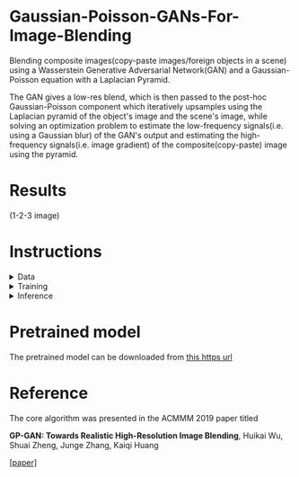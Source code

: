 # Gaussian-Poisson-GANs-For-Image-Blending

Blending composite images(copy-paste images/foreign objects in a scene) using a Wasserstein Generative Adversarial Network(GAN) and a Gaussian-Poisson equation with a Laplacian Pyramid.

The GAN gives a low-res blend, which is then passed to the post-hoc Gaussian-Poisson component which iteratively upsamples using the Laplacian pyramid of the object's image and the scene's image, while solving an optimization problem to estimate the low-frequency signals(i.e. using a Gaussian blur) of the GAN's output and estimating the high-frequency signals(i.e. image gradient) of the composite(copy-paste) image using the pyramid.

# Results

(1-2-3 image)

# Instructions

<details>
<summary>
Data
</summary>
<br>
  
[The Transient Attributes dataset](http://transattr.cs.brown.edu/files/aligned_images.tar) - 1.8 GB

Once it is downloaded, extract the .tar file and crop the images by executing the following code:

```
from crop_images import crop_images

crop_images('path_to_imageAlignedLD_folder', 'path_to_result_folder')
```
<br>
</details>
<details>

<summary>
Training
</summary>

</details>

<details>

<summary>
Inference
</summary>
</details>

# Pretrained model

The pretrained model can be downloaded from [this https url](https://storage.googleapis.com/kagglesdsdata/datasets%2F849811%2F1449746%2F33_epochs.pth.tar?GoogleAccessId=gcp-kaggle-com@kaggle-161607.iam.gserviceaccount.com&Expires=1598963565&Signature=ks%2FHLeveIy6l27OV8mlrNhnV3fL%2B9rewKGrsKREY88HRzZWdzdrEAYC%2FAPd0uBpRpTiXaXfTWqfPgc9SR1rg59jRjcW8Rg9W1PXtY7Ae%2F1G%2BjfFN%2FTsVBotoIjg4F8Loejl8DskFI9m2taEns5pAY9N5PNqjtazRR63Pht3vGiiSMf%2FY%2BhZD2DgCTxf7TsEzuwFtXY91sOCU4tHzjI04wisR%2F9mEHv8jiZsuptOEkvsWh2b02kT5p5FYDGy0fGeSQ7VukXZVd1MsCSS%2F5mV61SLmUoecPUtm%2FhLR0PyYpPAGAXsUsnbfrYk%2FU%2FUuDDUlhyynsdFFwSWARZxiBUwCWg%3D%3D)

# Reference

The core algorithm was presented in the ACMMM 2019 paper titled

**GP-GAN: Towards Realistic High-Resolution Image Blending**, 
Huikai Wu, Shuai Zheng, Junge Zhang, Kaiqi Huang

[[paper]](https://arxiv.org/pdf/1703.07195.pdf)
